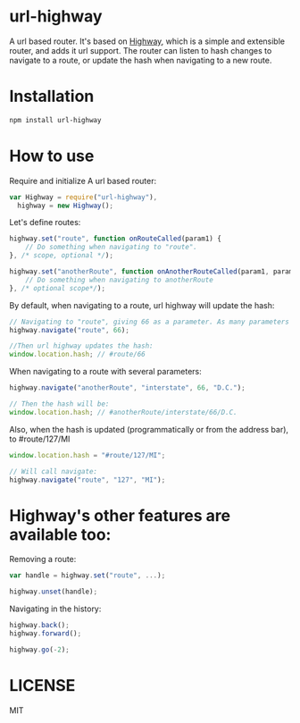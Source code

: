 url-highway
=============

A url based router. It's based on [Highway](https://github.com/cosmosio/highway), which is a simple and extensible router, and adds it url support. The router can listen to hash changes to navigate to a route, or update the hash when navigating to a new route.

Installation
============

```bash
npm install url-highway
```

How to use
==========

Require and initialize A url based router:

```js
var Highway = require("url-highway"),
  highway = new Highway();
```
Let's define routes:

```js
highway.set("route", function onRouteCalled(param1) {
    // Do something when navigating to "route".
}, /* scope, optional */);

highway.set("anotherRoute", function onAnotherRouteCalled(param1, param2, param3) {
    // Do something when navigating to anotherRoute
}, /* optional scope*/);
```

By default, when navigating to a route, url highway will update the hash:

```js
// Navigating to "route", giving 66 as a parameter. As many parameters as necessary can be given to navigate.
highway.navigate("route", 66);

//Then url highway updates the hash:
window.location.hash; // #route/66
```

When navigating to a route with several parameters:

```js
highway.navigate("anotherRoute", "interstate", 66, "D.C.");

// Then the hash will be:
window.location.hash; // #anotherRoute/interstate/66/D.C.
````

Also, when the hash is updated (programmatically or from the address bar), to #route/127/MI

```js
window.location.hash = "#route/127/MI";

// Will call navigate:
highway.navigate("route", "127", "MI");
```

Highway's other features are available too:
====================

Removing a route:

```js
var handle = highway.set("route", ...);

highway.unset(handle);
```

Navigating in the history:

```js
highway.back();
highway.forward();

highway.go(-2);
```

LICENSE
=======

MIT
